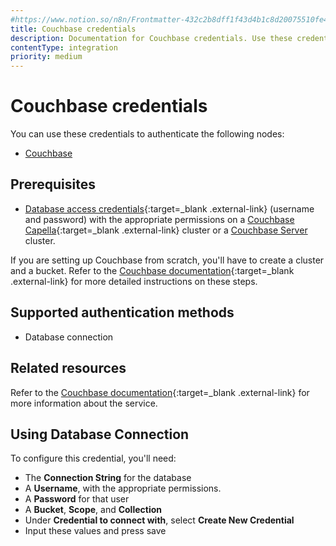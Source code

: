 ```yaml
---
#https://www.notion.so/n8n/Frontmatter-432c2b8dff1f43d4b1c8d20075510fe4
title: Couchbase credentials
description: Documentation for Couchbase credentials. Use these credentials to authenticate Couchbase in n8n, a workflow automation platform.
contentType: integration
priority: medium
---
```


# Couchbase credentials

You can use these credentials to authenticate the following nodes:

- [Couchbase](/integrations/builtin/app-nodes/n8n-nodes-base.couchbase/)

## Prerequisites

- [Database access credentials](https://docs.couchbase.com/cloud/clusters/manage-database-users.html#create-database-credentials){:target=_blank .external-link} (username and password) with the appropriate permissions on a [Couchbase Capella](https://cloud.couchbase.com/){:target=_blank .external-link} cluster or a [Couchbase Server](https://docs.couchbase.com/server/current/install/install-intro.html) cluster.

If you are setting up Couchbase from scratch, you'll have to create a cluster and a bucket. Refer to the [Couchbase documentation](https://docs.couchbase.com/home/index.html){:target=_blank .external-link} for more detailed instructions on these steps.

## Supported authentication methods

- Database connection

## Related resources

Refer to the [Couchbase documentation](https://docs.couchbase.com/home/index.html){:target=_blank .external-link} for more information about the service.


## Using Database Connection

To configure this credential, you'll need:

- The **Connection String** for the database
- A **Username**, with the appropriate permissions.
- A **Password** for that user
- A **Bucket**, **Scope**, and **Collection**
- Under **Credential to connect with**, select **Create New Credential**
- Input these values and press save

